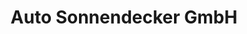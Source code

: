 ---
title: "Auto Sonnendecker GmbH"
url: /eltville-am-rhein/auto-sonnendecker-gmbh/
shop: Autowerkstatt
---